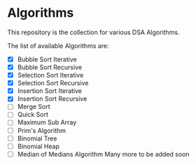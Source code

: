 # Algorithms

This repository is the collection for various DSA Algorithms.

The list of available Algorithms are:
- [x] Bubble Sort Iterative
- [x] Bubble Sort Recursive
- [x] Selection Sort Iterative
- [x] Selection Sort Recursive
- [x] Insertion Sort Iterative
- [x] Insertion Sort Recursive
- [ ] Merge Sort
- [ ] Quick Sort
- [ ] Maximum Sub Array
- [ ] Prim's Algorithm
- [ ] Binomial Tree
- [ ] Binomial Heap
- [ ] Median of Medians Algorithm
Many more to be added soon
